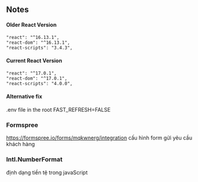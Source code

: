 ## Notes

#### Older React Version

```
"react": "^16.13.1",
"react-dom": "^16.13.1",
"react-scripts": "3.4.3",
```

#### Current React Version

```
"react": "^17.0.1",
"react-dom": "^17.0.1",
"react-scripts": "4.0.0",
```

#### Alternative fix

.env file in the root
FAST_REFRESH=FALSE
### Formspree 
https://formspree.io/forms/mqkwnerg/integration
cấu hình form gửi yêu cầu khách hàng 
### Intl.NumberFormat 
định dạng tiền tệ trong javaScript
